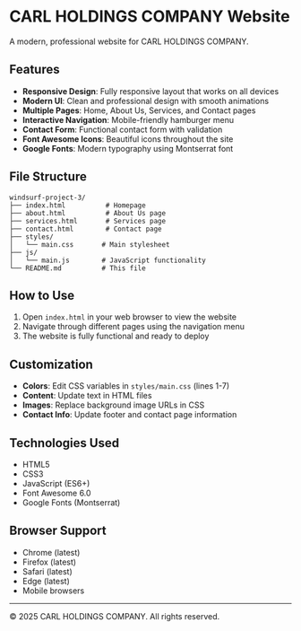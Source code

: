 # CARL HOLDINGS COMPANY Website

A modern, professional website for CARL HOLDINGS COMPANY.

## Features

- **Responsive Design**: Fully responsive layout that works on all devices
- **Modern UI**: Clean and professional design with smooth animations
- **Multiple Pages**: Home, About Us, Services, and Contact pages
- **Interactive Navigation**: Mobile-friendly hamburger menu
- **Contact Form**: Functional contact form with validation
- **Font Awesome Icons**: Beautiful icons throughout the site
- **Google Fonts**: Modern typography using Montserrat font

## File Structure

```
windsurf-project-3/
├── index.html          # Homepage
├── about.html          # About Us page
├── services.html       # Services page
├── contact.html        # Contact page
├── styles/
│   └── main.css       # Main stylesheet
├── js/
│   └── main.js        # JavaScript functionality
└── README.md          # This file
```

## How to Use

1. Open `index.html` in your web browser to view the website
2. Navigate through different pages using the navigation menu
3. The website is fully functional and ready to deploy

## Customization

- **Colors**: Edit CSS variables in `styles/main.css` (lines 1-7)
- **Content**: Update text in HTML files
- **Images**: Replace background image URLs in CSS
- **Contact Info**: Update footer and contact page information

## Technologies Used

- HTML5
- CSS3
- JavaScript (ES6+)
- Font Awesome 6.0
- Google Fonts (Montserrat)

## Browser Support

- Chrome (latest)
- Firefox (latest)
- Safari (latest)
- Edge (latest)
- Mobile browsers

---

© 2025 CARL HOLDINGS COMPANY. All rights reserved.
